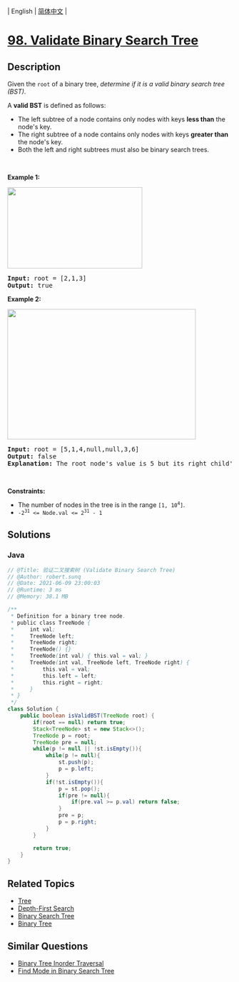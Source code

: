 
| English | [简体中文](README.md) |

# [98. Validate Binary Search Tree](https://leetcode.cn//problems/validate-binary-search-tree/)

## Description

<p>Given the <code>root</code> of a binary tree, <em>determine if it is a valid binary search tree (BST)</em>.</p>

<p>A <strong>valid BST</strong> is defined as follows:</p>

<ul>
	<li>The left <span data-keyword="subtree">subtree</span> of a node contains only nodes with keys <strong>less than</strong> the node&#39;s key.</li>
	<li>The right subtree of a node contains only nodes with keys <strong>greater than</strong> the node&#39;s key.</li>
	<li>Both the left and right subtrees must also be binary search trees.</li>
</ul>

<p>&nbsp;</p>
<p><strong class="example">Example 1:</strong></p>
<img alt="" src="https://assets.leetcode.com/uploads/2020/12/01/tree1.jpg" style="width: 302px; height: 182px;" />
<pre>
<strong>Input:</strong> root = [2,1,3]
<strong>Output:</strong> true
</pre>

<p><strong class="example">Example 2:</strong></p>
<img alt="" src="https://assets.leetcode.com/uploads/2020/12/01/tree2.jpg" style="width: 422px; height: 292px;" />
<pre>
<strong>Input:</strong> root = [5,1,4,null,null,3,6]
<strong>Output:</strong> false
<strong>Explanation:</strong> The root node&#39;s value is 5 but its right child&#39;s value is 4.
</pre>

<p>&nbsp;</p>
<p><strong>Constraints:</strong></p>

<ul>
	<li>The number of nodes in the tree is in the range <code>[1, 10<sup>4</sup>]</code>.</li>
	<li><code>-2<sup>31</sup> &lt;= Node.val &lt;= 2<sup>31</sup> - 1</code></li>
</ul>


## Solutions


### Java

```Java
// @Title: 验证二叉搜索树 (Validate Binary Search Tree)
// @Author: robert.sunq
// @Date: 2021-06-09 23:00:03
// @Runtime: 3 ms
// @Memory: 38.1 MB

/**
 * Definition for a binary tree node.
 * public class TreeNode {
 *     int val;
 *     TreeNode left;
 *     TreeNode right;
 *     TreeNode() {}
 *     TreeNode(int val) { this.val = val; }
 *     TreeNode(int val, TreeNode left, TreeNode right) {
 *         this.val = val;
 *         this.left = left;
 *         this.right = right;
 *     }
 * }
 */
class Solution {
    public boolean isValidBST(TreeNode root) {
        if(root == null) return true;
        Stack<TreeNode> st = new Stack<>();
        TreeNode p = root;
        TreeNode pre = null;
        while(p != null || !st.isEmpty()){
            while(p != null){
                st.push(p);
                p = p.left;
            }
            if(!st.isEmpty()){
                p = st.pop();
                if(pre != null){
                    if(pre.val >= p.val) return false;
                }
                pre = p;
                p = p.right;
            }
        }

        return true;
    }
}
```



## Related Topics

- [Tree](https://leetcode.cn//tag/tree)
- [Depth-First Search](https://leetcode.cn//tag/depth-first-search)
- [Binary Search Tree](https://leetcode.cn//tag/binary-search-tree)
- [Binary Tree](https://leetcode.cn//tag/binary-tree)

## Similar Questions

- [Binary Tree Inorder Traversal](../binary-tree-inorder-traversal/README_EN.md)
- [Find Mode in Binary Search Tree](../find-mode-in-binary-search-tree/README_EN.md)
